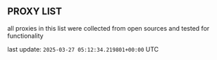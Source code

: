 ## PROXY LIST

all proxies in this list were collected from open sources and tested for functionality

last update: `2025-03-27 05:12:34.219801+00:00` UTC